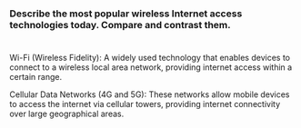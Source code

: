 ### Describe the most popular wireless Internet access technologies today. Compare and contrast them.

#

Wi-Fi (Wireless Fidelity): A widely used technology that enables devices to connect to a wireless local area network, providing internet access within a certain range. <br/>

Cellular Data Networks (4G and 5G): These networks allow mobile devices to access the internet via cellular towers, providing internet connectivity over large geographical areas.